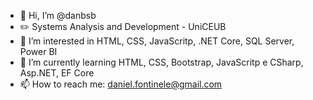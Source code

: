 - 👋 Hi, I’m @danbsb
- ✏️ Systems Analysis and Development - UniCEUB
- 👀 I’m interested in HTML, CSS, JavaScritp, .NET Core, SQL Server, Power BI
- 🌱 I’m currently learning HTML, CSS, Bootstrap, JavaScritp e CSharp, Asp.NET, EF Core
- 📫 How to reach me: daniel.fontinele@gmail.com

<!---
danbsb/danbsb is a ✨ special ✨ repository because its `README.md` (this file) appears on your GitHub profile.
You can click the Preview link to take a look at your changes..
--->
